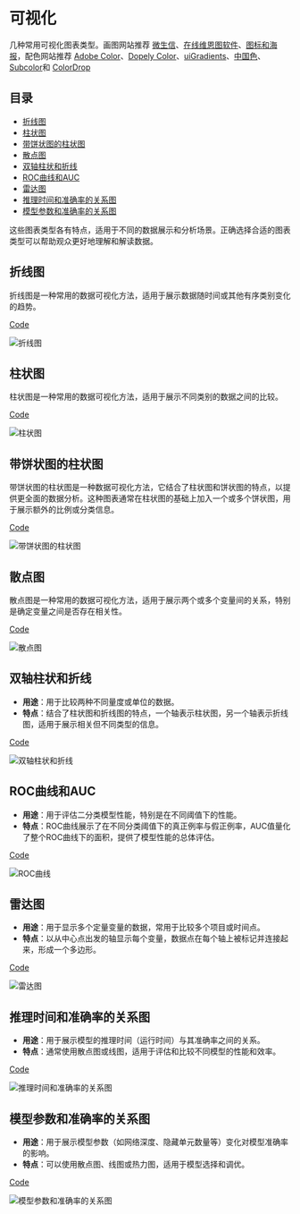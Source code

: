 # 可视化
几种常用可视化图表类型。画图网站推荐 [微生信](https://www.bioinformatics.com.cn/)、[在线维恩图软件](https://online.visual-paradigm.com/cn/diagrams/features/venn-diagram-tool/)、[图标和海报](https://thenounproject.com/)，配色网站推荐 [Adobe Color](https://color.adobe.com/zh/explore)、[Dopely Color](https://colors.dopely.top/)、[uiGradients](https://uigradients.com/#LemonTwist)、[中国色](http://zhongguose.com/)、[Subcolor](https://subcolor.github.io/)和
[ColorDrop](https://colordrop.io/)

## 目录
- [折线图](#折线图)
- [柱状图](#柱状图)
- [带饼状图的柱状图](#带饼状图的柱状图)
- [散点图](#散点图)
- [双轴柱状和折线](#双轴柱状和折线)
- [ROC曲线和AUC](#roc曲线和auc)
- [雷达图](#雷达图)
- [推理时间和准确率的关系图](#推理时间和准确率的关系图)
- [模型参数和准确率的关系图](#模型参数和准确率的关系图)

这些图表类型各有特点，适用于不同的数据展示和分析场景。正确选择合适的图表类型可以帮助观众更好地理解和解读数据。

## 折线图
折线图是一种常用的数据可视化方法，适用于展示数据随时间或其他有序类别变化的趋势。

[Code](plt_line_chart.py)

![折线图](picture/line_chart.png) 

## 柱状图

柱状图是一种常用的数据可视化方法，适用于展示不同类别的数据之间的比较。

[Code](bar.py)

![柱状图](picture/bar.png) 

## 带饼状图的柱状图

带饼状图的柱状图是一种数据可视化方法，它结合了柱状图和饼状图的特点，以提供更全面的数据分析。这种图表通常在柱状图的基础上加入一个或多个饼状图，用于展示额外的比例或分类信息。

[Code](bar_with_pie.py)

![带饼状图的柱状图](picture/bar_with_pie.png)

## 散点图
散点图是一种常用的数据可视化方法，适用于展示两个或多个变量间的关系，特别是确定变量之间是否存在相关性。

[Code](points.py)

![散点图](picture/points.png)

## 双轴柱状和折线

- **用途**：用于比较两种不同量度或单位的数据。
- **特点**：结合了柱状图和折线图的特点，一个轴表示柱状图，另一个轴表示折线图，适用于展示相关但不同类型的信息。

[Code](double_line_chart.py)

![双轴柱状和折线](picture/double_line_chart.png)

## ROC曲线和AUC

- **用途**：用于评估二分类模型性能，特别是在不同阈值下的性能。
- **特点**：ROC曲线展示了在不同分类阈值下的真正例率与假正例率，AUC值量化了整个ROC曲线下的面积，提供了模型性能的总体评估。

[Code](draw_roc.py)

![ROC曲线](picture/roc_auc.png)

## 雷达图

- **用途**：用于显示多个定量变量的数据，常用于比较多个项目或时间点。
- **特点**：以从中心点出发的轴显示每个变量，数据点在每个轴上被标记并连接起来，形成一个多边形。

[Code](radar_chart.py)

![雷达图](picture/radar_chart.png)

## 推理时间和准确率的关系图

- **用途**：用于展示模型的推理时间（运行时间）与其准确率之间的关系。
- **特点**：通常使用散点图或线图，适用于评估和比较不同模型的性能和效率。

[Code](infrence_time_acc.py)

![推理时间和准确率的关系图](picture/inference_time_acc.png)

## 模型参数和准确率的关系图

- **用途**：用于展示模型参数（如网络深度、隐藏单元数量等）变化对模型准确率的影响。
- **特点**：可以使用散点图、线图或热力图，适用于模型选择和调优。

[Code](parameter_acc_buble.py)

![模型参数和准确率的关系图](picture/parameter_acc.png)